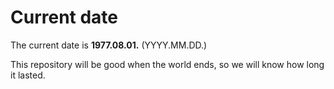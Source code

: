 # Current date

The current date is **1977.08.01.** (YYYY.MM.DD.)

This repository will be good when the world ends, so we will know how long it lasted.